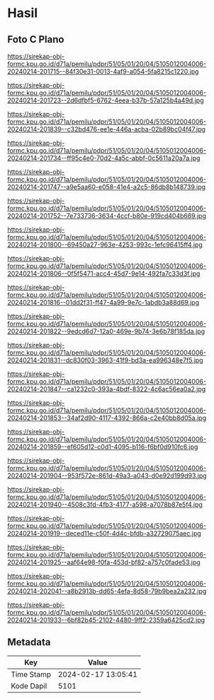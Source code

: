 # Hasil

## Foto C Plano

https://sirekap-obj-formc.kpu.go.id/d71a/pemilu/pdpr/51/05/01/20/04/5105012004006-20240214-201715--84f30e31-0013-4af9-a054-5fa8215c1220.jpg

https://sirekap-obj-formc.kpu.go.id/d71a/pemilu/pdpr/51/05/01/20/04/5105012004006-20240214-201723--2d6dfbf5-6762-4eea-b37b-57a125b4a49d.jpg

https://sirekap-obj-formc.kpu.go.id/d71a/pemilu/pdpr/51/05/01/20/04/5105012004006-20240214-201839--c32bd476-ee1e-446a-acba-02b89bc04f47.jpg

https://sirekap-obj-formc.kpu.go.id/d71a/pemilu/pdpr/51/05/01/20/04/5105012004006-20240214-201734--ff95c4e0-70d2-4a5c-abbf-0c5611a20a7a.jpg

https://sirekap-obj-formc.kpu.go.id/d71a/pemilu/pdpr/51/05/01/20/04/5105012004006-20240214-201747--a9e5aa60-e058-41e4-a2c5-86db8b148739.jpg

https://sirekap-obj-formc.kpu.go.id/d71a/pemilu/pdpr/51/05/01/20/04/5105012004006-20240214-201752--7e733736-3634-4ccf-b80e-919cd404b669.jpg

https://sirekap-obj-formc.kpu.go.id/d71a/pemilu/pdpr/51/05/01/20/04/5105012004006-20240214-201800--69450a27-963e-4253-993c-1efc96415ff4.jpg

https://sirekap-obj-formc.kpu.go.id/d71a/pemilu/pdpr/51/05/01/20/04/5105012004006-20240214-201806--0f5f5471-acc4-45d7-9e14-492fa7c33d3f.jpg

https://sirekap-obj-formc.kpu.go.id/d71a/pemilu/pdpr/51/05/01/20/04/5105012004006-20240214-201816--01dd2f31-ff47-4a99-9e7c-1abdb3a88d69.jpg

https://sirekap-obj-formc.kpu.go.id/d71a/pemilu/pdpr/51/05/01/20/04/5105012004006-20240214-201822--9edcd6d7-12a0-469e-9b74-3e6b78f185da.jpg

https://sirekap-obj-formc.kpu.go.id/d71a/pemilu/pdpr/51/05/01/20/04/5105012004006-20240214-201831--dc830f03-3963-41f9-bd3a-ea996348e7f5.jpg

https://sirekap-obj-formc.kpu.go.id/d71a/pemilu/pdpr/51/05/01/20/04/5105012004006-20240214-201847--ca1232c0-393a-4bdf-8322-4c6ac56ea0a2.jpg

https://sirekap-obj-formc.kpu.go.id/d71a/pemilu/pdpr/51/05/01/20/04/5105012004006-20240214-201853--34af2d90-4117-4392-866a-c2e40bb8d05a.jpg

https://sirekap-obj-formc.kpu.go.id/d71a/pemilu/pdpr/51/05/01/20/04/5105012004006-20240214-201859--ef605d12-c0d1-4095-b116-f6bf0d910fc6.jpg

https://sirekap-obj-formc.kpu.go.id/d71a/pemilu/pdpr/51/05/01/20/04/5105012004006-20240214-201904--953f572e-861d-49a3-a043-d0e92d199d93.jpg

https://sirekap-obj-formc.kpu.go.id/d71a/pemilu/pdpr/51/05/01/20/04/5105012004006-20240214-201940--4508c3fd-4fb3-4177-a598-a7078b87e5f4.jpg

https://sirekap-obj-formc.kpu.go.id/d71a/pemilu/pdpr/51/05/01/20/04/5105012004006-20240214-201919--deced11e-c50f-4d4c-bfdb-a32729075aec.jpg

https://sirekap-obj-formc.kpu.go.id/d71a/pemilu/pdpr/51/05/01/20/04/5105012004006-20240214-201925--aaf64e98-f0fa-453d-bf82-a757c0fade53.jpg

https://sirekap-obj-formc.kpu.go.id/d71a/pemilu/pdpr/51/05/01/20/04/5105012004006-20240214-202041--a8b2913b-dd65-4efa-8d58-79b9bea2a232.jpg

https://sirekap-obj-formc.kpu.go.id/d71a/pemilu/pdpr/51/05/01/20/04/5105012004006-20240214-201933--6bf82b45-2102-4480-9ff2-2359a6425cd2.jpg


## Metadata

| Key        | Value               |
| ---------- | ------------------- |
| Time Stamp | 2024-02-17 13:05:41 |
| Kode Dapil | 5101                |



